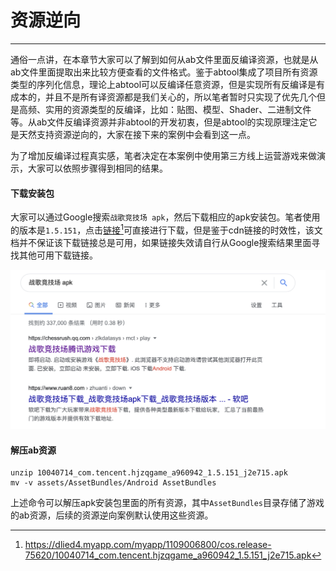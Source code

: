 # 资源逆向
---

通俗一点讲，在本章节大家可以了解到如何从ab文件里面反编译资源，也就是从ab文件里面提取出来比较方便查看的文件格式。鉴于abtool集成了项目所有资源类型的序列化信息，理论上abtool可以反编译任意资源，但是实现所有反编译是有成本的，并且不是所有译资源都是我们关心的，所以笔者暂时只实现了优先几个但是高频、实用的资源类型的反编译，比如：贴图、模型、Shader、二进制文件等。从ab文件反编译资源并非abtool的开发初衷，但是abtool的实现原理注定它是天然支持资源逆向的，大家在接下来的案例中会看到这一点。


为了增加反编译过程真实感，笔者决定在本案例中使用第三方线上运营游戏来做演示，大家可以依照步骤得到相同的结果。

#### 下载安装包

大家可以通过Google搜索`战歌竞技场 apk`，然后下载相应的apk安装包。笔者使用的版本是`1.5.151`，点击[链接](https://dlied4.myapp.com/myapp/1109006800/cos.release-75620/10040714_com.tencent.hjzqgame_a960942_1.5.151_j2e715.apk)[^1]可直接进行下载，但是鉴于cdn链接的时效性，该文档并不保证该下载链接总是可用，如果链接失效请自行从Google搜索结果里面寻找其他可用下载链接。

![](google-apk.png)

#### 解压ab资源

```
unzip 10040714_com.tencent.hjzqgame_a960942_1.5.151_j2e715.apk
mv -v assets/AssetBundles/Android AssetBundles
```

上述命令可以解压apk安装包里面的所有资源，其中`AssetBundles`目录存储了游戏的ab资源，后续的资源逆向案例默认使用这些资源。

[^1]: https://dlied4.myapp.com/myapp/1109006800/cos.release-75620/10040714_com.tencent.hjzqgame_a960942_1.5.151_j2e715.apk

